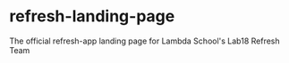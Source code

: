 # refresh-landing-page
The official refresh-app landing page for Lambda School's Lab18 Refresh Team
